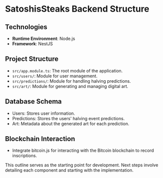 # SatoshisSteaks Backend Structure

## Technologies
- **Runtime Environment**: Node.js
- **Framework**: NestJS

## Project Structure
- `src/app.module.ts`: The root module of the application.
- `src/users/`: Module for user management.
- `src/predictions/`: Module for handling halving predictions.
- `src/art/`: Module for generating and managing digital art.

## Database Schema
- Users: Stores user information.
- Predictions: Stores the users' halving event predictions.
- Art: Metadata about the generated art for each prediction.

## Blockchain Interaction
- Integrate bitcoin.js for interacting with the Bitcoin blockchain to record inscriptions.

This outline serves as the starting point for development. Next steps involve detailing each component and starting with the implementation.